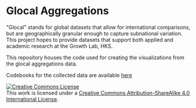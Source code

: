 # Glocal Aggregations

"Glocal" stands for global datasets that allow for international comparisons, but are geographically granular enough to capture subnational variation. This project hopes to provide datasets that support both applied and academic research at the Growth Lab, HKS.

This repository houses the code used for creating the visualizations from the glocal aggregations data.

Codebooks for the collected data are available [here](https://docs.google.com/spreadsheets/d/1JWInGw6vcGZPi3TgEsZ66OyCA_t_kLjGYhIZTIJyl_Q/edit#gid=0)



<a rel="license" href="http://creativecommons.org/licenses/by-sa/4.0/"><img alt="Creative Commons License" style="border-width:0" src="https://i.creativecommons.org/l/by-sa/4.0/88x31.png" /></a><br />This work is licensed under a <a rel="license" href="http://creativecommons.org/licenses/by-sa/4.0/">Creative Commons Attribution-ShareAlike 4.0 International License</a>.

